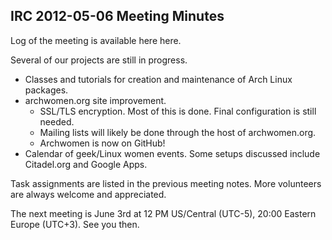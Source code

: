 ## IRC 2012-05-06 Meeting Minutes

Log of the meeting is available here here.

Several of our projects are still in progress.

- Classes and tutorials for creation and maintenance of Arch Linux
  packages.
- archwomen.org site improvement.
	- SSL/TLS encryption. Most of this is done. Final configuration is
	  still needed.
	- Mailing lists will likely be done through the host of
	  archwomen.org.
	- Archwomen is now on GitHub!
- Calendar of geek/Linux women events. Some setups discussed include
  Citadel.org and Google Apps.

Task assignments are listed in the previous meeting notes. More
volunteers are always welcome and appreciated.

The next meeting is June 3rd at 12 PM US/Central (UTC-5), 20:00 Eastern
Europe (UTC+3). See you then.

